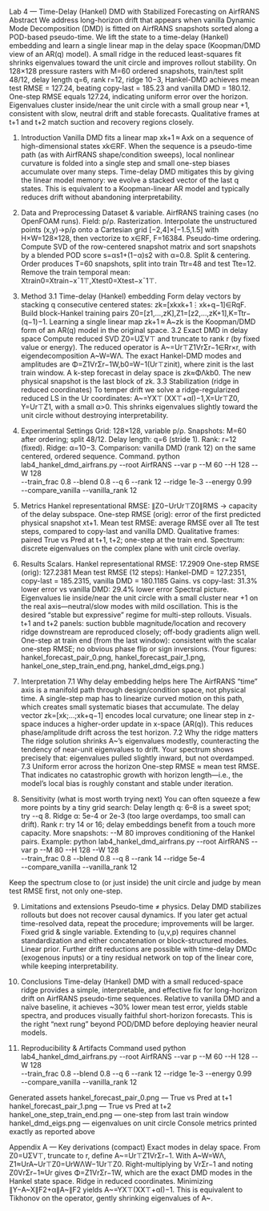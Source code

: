 Lab 4 — Time-Delay (Hankel) DMD with Stabilized Forecasting on AirfRANS
Abstract
We address long-horizon drift that appears when vanilla Dynamic Mode Decomposition (DMD) is fitted on AirfRANS snapshots sorted along a POD-based pseudo-time. We lift the state to a time-delay (Hankel) embedding and learn a single linear map in the delay space (Koopman/DMD view of an AR(q) model). A small ridge in the reduced least-squares fit shrinks eigenvalues toward the unit circle and improves rollout stability. On 128×128 pressure rasters with M=60 ordered snapshots, train/test split 48/12, delay length q=6, rank r=12, ridge 10−3, Hankel-DMD achieves mean test RMSE = 127.24, beating copy-last = 185.23 and vanilla DMD = 180.12. One-step RMSE equals 127.24, indicating uniform error over the horizon. Eigenvalues cluster inside/near the unit circle with a small group near +1, consistent with slow, neutral drift and stable forecasts. Qualitative frames at t+1 and t+2 match suction and recovery regions closely.

1. Introduction
Vanilla DMD fits a linear map xk+1 ⁣≈ ⁣Axk on a sequence of high-dimensional states xk∈RF. When the sequence is a pseudo-time path (as with AirfRANS shape/condition sweeps), local nonlinear curvature is folded into a single step and small one-step biases accumulate over many steps. Time-delay DMD mitigates this by giving the linear model memory: we evolve a stacked vector of the last q states. This is equivalent to a Koopman-linear AR model and typically reduces drift without abandoning interpretability.

2. Data and Preprocessing
Dataset & variable. AirfRANS training cases (no OpenFOAM runs). Field: p/ρ.
Rasterization. Interpolate the unstructured points (x,y)→p/ρ onto a Cartesian grid [−2,4]×[−1.5,1.5] with H×W=128×128, then vectorize to x∈RF, F=16384.
Pseudo-time ordering. Compute SVD of the row-centered snapshot matrix and sort snapshots by a blended POD score s=αs1+(1−α)s2 with α=0.8.
Split & centering. Order produces T=60 snapshots, split into train Ttr=48 and test Tte=12. Remove the train temporal mean:
Xtrain0=Xtrain−xˉ1⊤,Xtest0=Xtest−xˉ1⊤.
3. Method
3.1 Time-delay (Hankel) embedding
Form delay vectors by stacking q consecutive centered states:
zk=[xkxk+1⋮xk+q−1]∈RqF.
Build block-Hankel training pairs
Z0=[z1,…,zK],Z1=[z2,…,zK+1],K=Ttr−(q−1)−1.
Learning a single linear map zk+1 ⁣≈ ⁣A~zk is the Koopman/DMD form of an AR(q) model in the original space.
3.2 Exact DMD in delay space
Compute reduced SVD Z0=UΣV⊤ and truncate to rank r (by fixed value or energy). The reduced operator is
A~=Ur⊤Z1VrΣr−1∈Rr×r,
with eigendecomposition A~W=WΛ. The exact Hankel-DMD modes and amplitudes are
Φ=Z1VrΣr−1W,b0=W−1(Ur⊤zinit),
where zinit is the last train window. A k-step forecast in delay space is zk≈ΦΛkb0. The new physical snapshot is the last block of zk.
3.3 Stabilization (ridge in reduced coordinates)
To temper drift we solve a ridge-regularized reduced LS in the Ur coordinates:
A~=YX⊤ (XX⊤+αI)−1,X=Ur⊤Z0,  Y=Ur⊤Z1,
with a small α>0. This shrinks eigenvalues slightly toward the unit circle without destroying interpretability.

4. Experimental Settings
Grid: 128×128, variable p/ρ.
Snapshots: M=60 after ordering; split 48/12.
Delay length: q=6 (stride 1).
Rank: r=12 (fixed).
Ridge: α=10−3.
Comparison: vanilla DMD (rank 12) on the same centered, ordered sequence.
Command.
python lab4_hankel_dmd_airfrans.py --root AirfRANS --var p --M 60 --H 128 --W 128 \
  --train_frac 0.8 --blend 0.8 --q 6 --rank 12 --ridge 1e-3 --energy 0.99 \
  --compare_vanilla --vanilla_rank 12


5. Metrics
Hankel representational RMSE: ∥Z0−UrUr⊤Z0∥RMS → capacity of the delay subspace.
One-step RMSE (orig): error of the first predicted physical snapshot xt+1.
Mean test RMSE: average RMSE over all Tte test steps, compared to copy-last and vanilla DMD.
Qualitative frames: paired True vs Pred at t+1, t+2; one-step at the train end.
Spectrum: discrete eigenvalues on the complex plane with unit circle overlay.

6. Results
Scalars.
Hankel representational RMSE: 17.2909
One-step RMSE (orig): 127.2381
Mean test RMSE (12 steps): Hankel-DMD = 127.2351, copy-last = 185.2315, vanilla DMD = 180.1185
Gains.
vs copy-last: 31.3% lower error
vs vanilla DMD: 29.4% lower error
Spectral picture. Eigenvalues lie inside/near the unit circle with a small cluster near +1 on the real axis—neutral/slow modes with mild oscillation. This is the desired “stable but expressive” regime for multi-step rollouts.
Visuals.
t+1 and t+2 panels: suction bubble magnitude/location and recovery ridge downstream are reproduced closely; off-body gradients align well.
One-step at train end (from the last window): consistent with the scalar one-step RMSE; no obvious phase flip or sign inversions.
(Your figures: hankel_forecast_pair_0.png, hankel_forecast_pair_1.png, hankel_one_step_train_end.png, hankel_dmd_eigs.png.)

7. Interpretation
7.1 Why delay embedding helps here
The AirfRANS “time” axis is a manifold path through design/condition space, not physical time. A single-step map has to linearize curved motion on this path, which creates small systematic biases that accumulate. The delay vector zk=[xk;…;xk+q−1] encodes local curvature; one linear step in z-space induces a higher-order update in x-space (AR(q)). This reduces phase/amplitude drift across the test horizon.
7.2 Why the ridge matters
The ridge solution shrinks A~’s eigenvalues modestly, counteracting the tendency of near-unit eigenvalues to drift. Your spectrum shows precisely that: eigenvalues pulled slightly inward, but not overdamped.
7.3 Uniform error across the horizon
One-step RMSE ≈ mean test RMSE. That indicates no catastrophic growth with horizon length—i.e., the model’s local bias is roughly constant and stable under iteration.

8. Sensitivity (what is most worth trying next)
You can often squeeze a few more points by a tiny grid search:
Delay length q: 6–8 is a sweet spot; try --q 8.
Ridge α: 5e-4 or 2e-3 (too large overdamps, too small can drift).
Rank r: try 14 or 16; delay embeddings benefit from a touch more capacity.
More snapshots: --M 80 improves conditioning of the Hankel pairs.
Example:
python lab4_hankel_dmd_airfrans.py --root AirfRANS --var p --M 80 --H 128 --W 128 \
  --train_frac 0.8 --blend 0.8 --q 8 --rank 14 --ridge 5e-4 \
  --compare_vanilla --vanilla_rank 12

Keep the spectrum close to (or just inside) the unit circle and judge by mean test RMSE first, not only one-step.

9. Limitations and extensions
Pseudo-time ≠ physics. Delay DMD stabilizes rollouts but does not recover causal dynamics. If you later get actual time-resolved data, repeat the procedure; improvements will be larger.
Fixed grid & single variable. Extending to (u,v,p) requires channel standardization and either concatenation or block-structured modes.
Linear prior. Further drift reductions are possible with time-delay DMDc (exogenous inputs) or a tiny residual network on top of the linear core, while keeping interpretability.

10. Conclusions
Time-delay (Hankel) DMD with a small reduced-space ridge provides a simple, interpretable, and effective fix for long-horizon drift on AirfRANS pseudo-time sequences. Relative to vanilla DMD and a naïve baseline, it achieves ~30% lower mean test error, yields stable spectra, and produces visually faithful short-horizon forecasts. This is the right “next rung” beyond POD/DMD before deploying heavier neural models.

11. Reproducibility & Artifacts
Command used
python lab4_hankel_dmd_airfrans.py --root AirfRANS --var p --M 60 --H 128 --W 128 \
  --train_frac 0.8 --blend 0.8 --q 6 --rank 12 --ridge 1e-3 --energy 0.99 \
  --compare_vanilla --vanilla_rank 12

Generated assets
hankel_forecast_pair_0.png — True vs Pred at t+1
hankel_forecast_pair_1.png — True vs Pred at t+2
hankel_one_step_train_end.png — one-step from last train window
hankel_dmd_eigs.png — eigenvalues on unit circle
Console metrics printed exactly as reported above

Appendix A — Key derivations (compact)
Exact modes in delay space.
From Z0=UΣV⊤, truncate to r, define A~=Ur⊤Z1VrΣr−1. With A~W=WΛ,
Z1≈UrA~Ur⊤Z0=UrWΛW−1Ur⊤Z0.
Right-multiplying by VrΣr−1 and noting Z0VrΣr−1≈Ur gives
Φ=Z1VrΣr−1W,
which are the exact DMD modes in the Hankel state space.
Ridge in reduced coordinates.
Minimizing ∥Y−A~X∥F2+α∥A~∥F2 yields
A~=YX⊤(XX⊤+αI)−1.
This is equivalent to Tikhonov on the operator, gently shrinking eigenvalues of A~.



